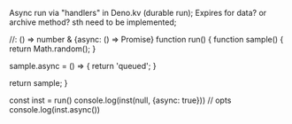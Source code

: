 Async run via "handlers" in Deno.kv (durable run);
Expires for data? or archive method? sth need to be implemented;

//: () => number & {async: () => Promise<void>}
function run() {
  function sample() {
    return Math.random();
  }
  
  sample.async = () => {
    return 'queued';
  }

  return sample;
}

const inst = run()
console.log(inst(null, {async: true})) // opts
console.log(inst.async())


